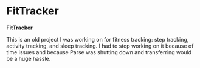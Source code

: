 # FitTracker

<strong>FitTracker</strong>

This is an old project I was working on for fitness tracking: step tracking, activity tracking, and sleep tracking. I had to stop working on it because of time issues and because Parse was shutting down and transferring would be a huge hassle.
